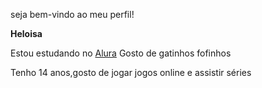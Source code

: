 seja bem-vindo ao meu perfil! 

**Heloisa** 

Estou estudando no [Alura](https://www.alura.com.br/?srsltid=AfmBOorNYtgLIw07Vy0DM8MZk11e8TEk3bGFjP9_Ma-HQKobSHNxtrKO)
Gosto de gatinhos fofinhos

Tenho 14 anos,gosto de jogar jogos online e assistir séries

